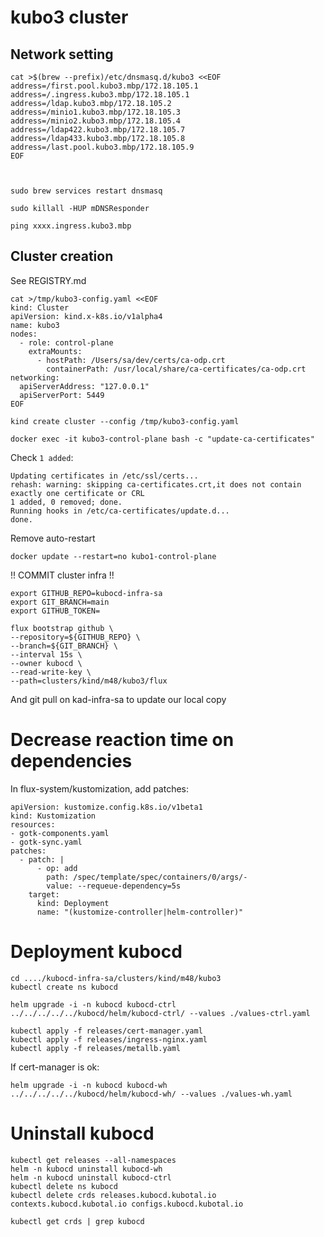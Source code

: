
# kubo3 cluster

## Network setting

```
cat >$(brew --prefix)/etc/dnsmasq.d/kubo3 <<EOF
address=/first.pool.kubo3.mbp/172.18.105.1 
address=/.ingress.kubo3.mbp/172.18.105.1 
address=/ldap.kubo3.mbp/172.18.105.2 
address=/minio1.kubo3.mbp/172.18.105.3
address=/minio2.kubo3.mbp/172.18.105.4 
address=/ldap422.kubo3.mbp/172.18.105.7 
address=/ldap433.kubo3.mbp/172.18.105.8 
address=/last.pool.kubo3.mbp/172.18.105.9
EOF



sudo brew services restart dnsmasq

sudo killall -HUP mDNSResponder

ping xxxx.ingress.kubo3.mbp
```


## Cluster creation

See REGISTRY.md


```
cat >/tmp/kubo3-config.yaml <<EOF
kind: Cluster
apiVersion: kind.x-k8s.io/v1alpha4
name: kubo3
nodes:
  - role: control-plane
    extraMounts:
      - hostPath: /Users/sa/dev/certs/ca-odp.crt
        containerPath: /usr/local/share/ca-certificates/ca-odp.crt
networking:
  apiServerAddress: "127.0.0.1"
  apiServerPort: 5449
EOF
```

```
kind create cluster --config /tmp/kubo3-config.yaml
```


```
docker exec -it kubo3-control-plane bash -c "update-ca-certificates"
```

Check `1 added`:

```
Updating certificates in /etc/ssl/certs...
rehash: warning: skipping ca-certificates.crt,it does not contain exactly one certificate or CRL
1 added, 0 removed; done.
Running hooks in /etc/ca-certificates/update.d...
done.
```

Remove auto-restart

```
docker update --restart=no kubo1-control-plane
```

!! COMMIT cluster infra !! 

```
export GITHUB_REPO=kubocd-infra-sa
export GIT_BRANCH=main
export GITHUB_TOKEN=

flux bootstrap github \
--repository=${GITHUB_REPO} \
--branch=${GIT_BRANCH} \
--interval 15s \
--owner kubocd \
--read-write-key \
--path=clusters/kind/m48/kubo3/flux

```

And git pull on kad-infra-sa to update our local copy

# Decrease reaction time on dependencies

In flux-system/kustomization, add patches:

```
apiVersion: kustomize.config.k8s.io/v1beta1
kind: Kustomization
resources:
- gotk-components.yaml
- gotk-sync.yaml
patches:
  - patch: |
      - op: add
        path: /spec/template/spec/containers/0/args/-
        value: --requeue-dependency=5s
    target:
      kind: Deployment
      name: "(kustomize-controller|helm-controller)"
```

# Deployment kubocd

```
cd ..../kubocd-infra-sa/clusters/kind/m48/kubo3
kubectl create ns kubocd

helm upgrade -i -n kubocd kubocd-ctrl  ../../../../../kubocd/helm/kubocd-ctrl/ --values ./values-ctrl.yaml
```

```
kubectl apply -f releases/cert-manager.yaml 
kubectl apply -f releases/ingress-nginx.yaml 
kubectl apply -f releases/metallb.yaml 

```


If cert-manager is ok:

```
helm upgrade -i -n kubocd kubocd-wh  ../../../../../kubocd/helm/kubocd-wh/ --values ./values-wh.yaml
```

# Uninstall kubocd

```
kubectl get releases --all-namespaces
helm -n kubocd uninstall kubocd-wh
helm -n kubocd uninstall kubocd-ctrl
kubectl delete ns kubocd
kubectl delete crds releases.kubocd.kubotal.io contexts.kubocd.kubotal.io configs.kubocd.kubotal.io

kubectl get crds | grep kubocd

```
